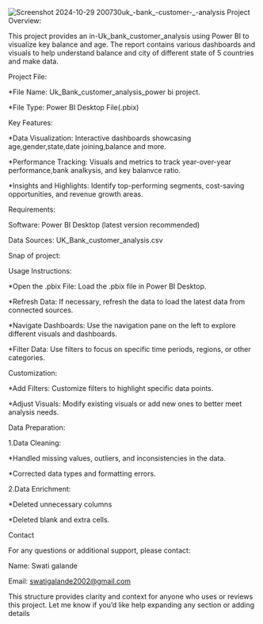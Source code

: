 ![Screenshot 2024-10-29 200730](https://github.com/user-attachments/assets/c94b7ab3-91d1-4795-ab3e-0f4e78072e46)uk_-bank_-customer-_-analysis
Project Overview:

This project provides an in-Uk_bank_customer_analysis using Power BI to visualize key balance and age. The report contains various dashboards and visuals to help understand balance  and city of different state of 5 countries and make data.

Project File:

*File Name: Uk_Bank_customer_analysis_power bi project.

*File Type: Power BI Desktop File(.pbix)

Key Features:

*Data Visualization: Interactive dashboards showcasing  age,gender,state,date joining,balance and more.

*Performance Tracking: Visuals and metrics to track year-over-year performance,bank analkysis, and key  balanvce ratio.

*Insights and Highlights: Identify top-performing segments, cost-saving opportunities, and revenue growth areas.

Requirements:

Software: Power BI Desktop (latest version recommended)

Data Sources: UK_Bank_customer_analysis.csv

Snap of project:

















Usage Instructions:

*Open the .pbix File: Load the .pbix file in Power BI Desktop.

*Refresh Data: If necessary, refresh the data to load the latest data from connected sources.

*Navigate Dashboards: Use the navigation pane on the left to explore different visuals and dashboards.

*Filter Data: Use filters to focus on specific time periods, regions, or other categories.

Customization:

*Add Filters: Customize filters to highlight specific data points.

*Adjust Visuals: Modify existing visuals or add new ones to better meet analysis needs.

Data Preparation:

1.Data Cleaning:

*Handled missing values, outliers, and inconsistencies in the data.

*Corrected data types and formatting errors.

2.Data Enrichment:

*Deleted unnecessary columns

*Deleted blank and extra cells.

Contact

For any questions or additional support, please contact:

Name: Swati galande

Email: swatigalande2002@gmail.com

This structure provides clarity and context for anyone who uses or reviews this project. Let me know if you’d like help expanding any section or adding details






